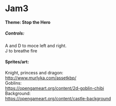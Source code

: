 # Jam3
#### Theme: Stop the Hero
##### Controls:
A and D to moce left and right. <br/>
J to breathe fire <br/>

#### Sprites/art:
Knight, princess and dragon:<br/>
http://www.murlyka.com/assetkbp/ <br/>
Goblins:<br/>
https://opengameart.org/content/2d-goblin-chibi <br/>
Background:<br/>
https://opengameart.org/content/castle-background
